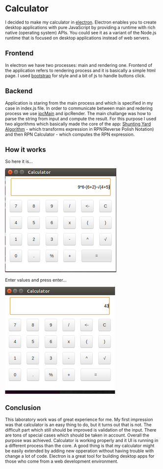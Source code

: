 # Calculator

I decided to make my calculator in [electron](http://electron.atom.io/). Electron enables you to create desktop applications with pure JavaScript by providing a runtime with rich native (operating system) APIs. You could see it as a variant of the Node.js runtime that is focused on desktop applications instead of web servers.

## Frontend

 In electron we have two processes: main and rendering one. Frontend of the application refers to rendering process and it is basically a simple html page. I used [bootstrap](http://getbootstrap.com/css/) for style and a bit of js to handle buttons click.

## Backend

 Application is staring from the main process and which is specified in my case in index.js file. In order to communicate between main and redering process we use [ipcMain](http://electron.atom.io/docs/v0.37.4/api/ipc-main/) and ipcRender.
 The main challange was how to parse the string from input and compute the result. For this purpose I used two algorithms which basically made the core of the app: [Shunting Yard Algorithm](https://en.wikipedia.org/wiki/Shunting-yard_algorithm) - which transforms expression in RPN(Reverse Polish Notation) and then RPN Calculator - which computes the RPN expression.

## How it works
So here it is...

![Alt](readmeImages/img1.png)

Enter values and press enter...

![Alt](readmeImages/img2.png)


## Conclusion

This laboratory work was of great experience for me. My first impression was that calculator is an easy thing to do, but it turns out that is not. The difficult part which still should be improved is validation of the input. There are tons of special cases which should be taken in account. Overall the purpose was achieved. Calculator is working properly and it UI is running in a different process than the core. A good thing is that my calculator might be easily extended by adding new opperation without having trouble with change a lot of code. Electron is a great tool for building desktop apps for those who come from a web development environment.







